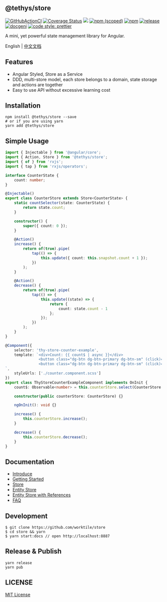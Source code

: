 ## @tethys/store

[![GitHubActionCI](https://img.shields.io/github/workflow/status/tethys-org/store/ci-tethys-store-test)](https://github.com/tethys-org/store/actions/workflows/main.yml)
[![Coverage Status][coveralls-image]][coveralls-url]
![](https://img.shields.io/badge/Made%20with%20Angular-red?logo=angular)
[![npm (scoped)](https://img.shields.io/npm/v/@tethys/store?style=flat)](https://www.npmjs.com/package/@tethys/store)
[![npm](https://img.shields.io/npm/dm/@tethys/store)](https://www.npmjs.com/package/@tethys/store)
[![release](https://img.shields.io/github/release-date/tethys-org/store.svg?style=flat
)](https://github.com/atinc/ngx-tethys)
[![docgeni](https://img.shields.io/badge/docs%20by-docgeni-348fe4)](https://github.com/docgeni/docgeni)
[![code style: prettier](https://img.shields.io/badge/code_style-prettier-ff69b4.svg?style=flat-square)](https://github.com/prettier/prettier)


[coveralls-image]: https://coveralls.io/repos/github/tethys-org/store/badge.svg?branch=master
[coveralls-url]: https://coveralls.io/github/tethys-org/store

A mini, yet powerful state management library for Angular.

English | [中文文档](https://github.com/worktile/store/blob/master/README.zh-CN.md)
## Features
- Angular Styled, Store as a Service
- DDD, multi-store model, each store belongs to a domain, state storage and actions are together
- Easy to use API without excessive learning cost

## Installation

```
npm install @tethys/store --save
# or if you are using yarn
yarn add @tethys/store
```

## Simple Usage

```ts
import { Injectable } from '@angular/core';
import { Action, Store } from '@tethys/store';
import { of } from 'rxjs';
import { tap } from 'rxjs/operators';

interface CounterState {
    count: number;
}

@Injectable()
export class CounterStore extends Store<CounterState> {
    static countSelector(state: CounterState) {
        return state.count;
    }

    constructor() {
        super({ count: 0 });
    }

    @Action()
    increase() {
        return of(true).pipe(
            tap(() => {
                this.update({ count: this.snapshot.count + 1 });
            })
        );
    }

    @Action()
    decrease() {
        return of(true).pipe(
            tap(() => {
                this.update((state) => {
                    return {
                        count: state.count - 1
                    };
                });
            })
        );
    }
}
```

```ts
@Component({
    selector: 'thy-store-counter-example',
    template: `<div>Count: {{ count$ | async }}</div>
               <button class="dg-btn dg-btn-primary dg-btn-sm" (click)="increase()">+</button>
               <button class="dg-btn dg-btn-primary dg-btn-sm" (click)="decrease()">-</button>
`,
    styleUrls: ['./counter.component.scss']
})
export class ThyStoreCounterExampleComponent implements OnInit {
    count$: Observable<number> = this.counterStore.select(CounterStore.countSelector);

    constructor(public counterStore: CounterStore) {}

    ngOnInit(): void {}

    increase() {
        this.counterStore.increase();
    }

    decrease() {
        this.counterStore.decrease();
    }
}
```
## Documentation

- [Introduce](https://worktile.github.io/store/guides/intro)
- [Getting Started](https://worktile.github.io/store/guides/getting-started)
- [Store](https://worktile.github.io/store/guides/basic/store)
- [Entity Store](https://worktile.github.io/store/guides/advanced/entity-store)
- [Entity Store with References](https://worktile.github.io/store/guides/advanced/entity-store-references)
- [FAQ](https://worktile.github.io/store/guides/faq)

## Development
```base
$ git clone https://github.com/worktile/store
$ cd store && yarn
$ yarn start:docs // open http://localhost:8887
```

## Release & Publish

```
yarn release
yarn pub
```
## LICENSE

[MIT License](https://github.com/worktile/store/blob/master/LICENSE)
